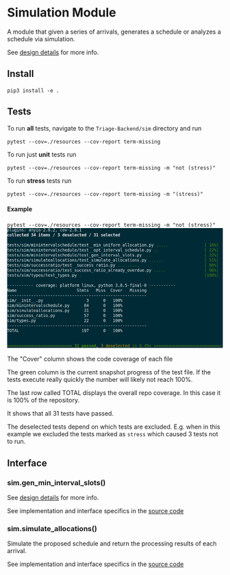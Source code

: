# Simulation Module

A module that given a series of arrivals, generates a schedule or analyzes a schedule via simulation.

See [design details](../docs/sim/minintervalschedule.md) for more info.

## Install

```shell
pip3 install -e .
```

## Tests

To run **all** tests, navigate to the `Triage-Backend/sim` directory and run
```shell
pytest --cov=./resources --cov-report term-missing
```

To run just **unit** tests run
```shell
pytest --cov=./resources --cov-report term-missing -m "not (stress)"
```

To run **stress** tests run

```shell
pytest --cov=./resources --cov-report term-missing -m "(stress)"
```

#### Example

`pytest --cov=./resources --cov-report term-missing -m "not (stress)"`
<img src="../docs/sim/pytest_output_example.png"></img>

The "Cover" column shows the code coverage of each file

The green column is the current snapshot progress of the test file. If the tests execute really quickly the number will likely not reach 100%.

The last row called TOTAL displays the overall repo coverage. In this case it is 100% of the repository.

It shows that all 31 tests have passed.

The deselected tests depend on which tests are excluded. E.g. when in this example we excluded the tests marked as `stress` which caused 3 tests not to run.

## Interface

### sim.gen_min_interval_slots()

See [design details](../docs/sim/minintervalschedule.md) for more info.

See implementation and interface specifics in the [source code](./resources/minintervalschedule.py)

### sim.simulate_allocations()

Simulate the proposed schedule and return the processing results of each arrival.

See implementation and interface specifics in the [source code](./sim/resources/simulateallocations.py)